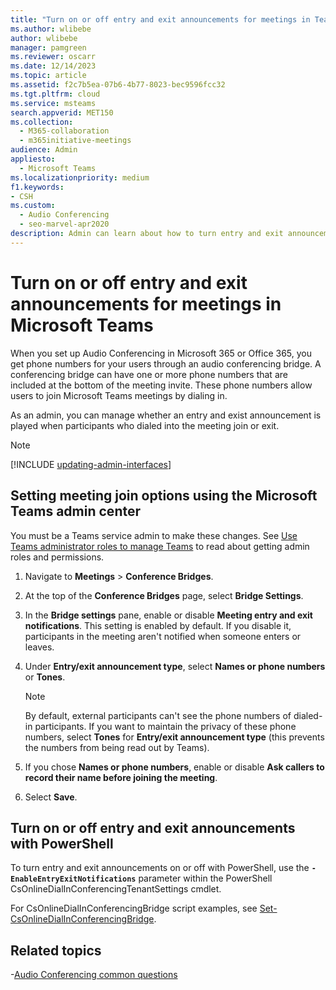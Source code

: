 ```yaml
---
title: "Turn on or off entry and exit announcements for meetings in Teams"
ms.author: wlibebe
author: wlibebe
manager: pamgreen
ms.reviewer: oscarr
ms.date: 12/14/2023
ms.topic: article
ms.assetid: f2c7b5ea-07b6-4b77-8023-bec9596fcc32
ms.tgt.pltfrm: cloud
ms.service: msteams
search.appverid: MET150
ms.collection: 
  - M365-collaboration
  - m365initiative-meetings
audience: Admin
appliesto: 
  - Microsoft Teams
ms.localizationpriority: medium
f1.keywords:
- CSH
ms.custom: 
  - Audio Conferencing
  - seo-marvel-apr2020
description: Admin can learn about how to turn entry and exit announcements on or off in a Microsoft Teams meeting.
---
```


# Turn on or off entry and exit announcements for meetings in Microsoft Teams

When you set up Audio Conferencing in Microsoft 365 or Office 365, you get phone numbers for your users through an audio conferencing bridge. A conferencing bridge can have one or more phone numbers that are included at the bottom of the meeting invite. These phone numbers allow users to join Microsoft Teams meetings by dialing in.

As an admin, you can manage whether an entry and exist announcement is played when participants who dialed into the meeting join or exit.

> [!NOTE]
> [!INCLUDE [updating-admin-interfaces](includes/updating-admin-interfaces.md)]
  
## Setting meeting join options using the Microsoft Teams admin center

You must be a Teams service admin to make these changes. See [Use Teams administrator roles to manage Teams](./using-admin-roles.md) to read about getting admin roles and permissions.

1. Navigate to **Meetings** > **Conference Bridges**.

2. At the top of the **Conference Bridges** page, select **Bridge Settings**.

3. In the **Bridge settings** pane, enable or disable **Meeting entry and exit notifications**. This setting is enabled by default. If you disable it, participants in the meeting aren't notified when someone enters or leaves.

4. Under **Entry/exit announcement type**, select **Names or phone numbers** or **Tones**.

   > [!NOTE]
   > By default, external participants can't see the phone numbers of dialed-in participants. If you want to maintain the privacy of these phone numbers, select **Tones** for **Entry/exit announcement type** (this prevents the numbers from being read out by Teams).

5. If you chose **Names or phone numbers**, enable or disable **Ask callers to record their name before joining the meeting**.

6. Select **Save**.

## Turn on or off entry and exit announcements with PowerShell

To turn entry and exit announcements on or off with PowerShell, use the **`-EnableEntryExitNotifications`** parameter within the PowerShell CsOnlineDialInConferencingTenantSettings cmdlet.

For CsOnlineDialInConferencingBridge script examples, see [Set-CsOnlineDialInConferencingBridge](/powershell/module/teams/Set-csonlinedialinconferencingtenantsettings).

## Related topics

-[Audio Conferencing common questions](audio-conferencing-common-questions.md)

